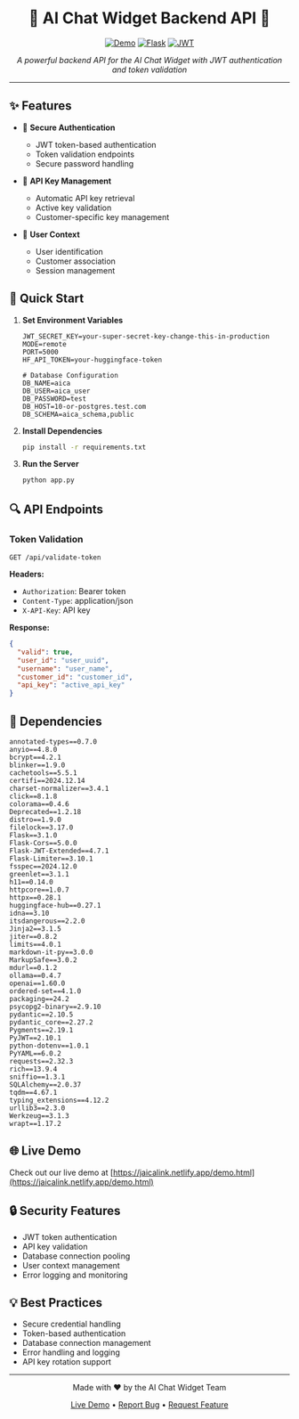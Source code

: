 <!-- Decorative header -->
<div align="center">
  
# 🌟 AI Chat Widget Backend API 🤖
[![Demo](https://img.shields.io/badge/Demo-Live%20Preview-brightgreen?style=for-the-badge)](https://jaicalink.netlify.app/demo.html)
[![Flask](https://img.shields.io/badge/Flask-2.3.3-blue?style=for-the-badge&logo=flask)](https://flask.palletsprojects.com/)
[![JWT](https://img.shields.io/badge/JWT-Auth-red?style=for-the-badge&logo=json-web-tokens)](https://jwt.io/)

*A powerful backend API for the AI Chat Widget with JWT authentication and token validation*

---
</div>

## ✨ Features

- 🔐 **Secure Authentication**
  - JWT token-based authentication
  - Token validation endpoints
  - Secure password handling

- 🔑 **API Key Management**
  - Automatic API key retrieval
  - Active key validation
  - Customer-specific key management

- 👤 **User Context**
  - User identification
  - Customer association
  - Session management

## 🚀 Quick Start

1. **Set Environment Variables**
   ```env
   JWT_SECRET_KEY=your-super-secret-key-change-this-in-production
   MODE=remote
   PORT=5000
   HF_API_TOKEN=your-huggingface-token

   # Database Configuration
   DB_NAME=aica
   DB_USER=aica_user
   DB_PASSWORD=test
   DB_HOST=10-or-postgres.test.com
   DB_SCHEMA=aica_schema,public
   ```

2. **Install Dependencies**
   ```bash
   pip install -r requirements.txt
   ```

3. **Run the Server**
   ```bash
   python app.py
   ```

## 🔍 API Endpoints

### Token Validation
```http
GET /api/validate-token
```

**Headers:**
- `Authorization`: Bearer token
- `Content-Type`: application/json
- `X-API-Key`: API key

**Response:**
```json
{
  "valid": true,
  "user_id": "user_uuid",
  "username": "user_name",
  "customer_id": "customer_id",
  "api_key": "active_api_key"
}
```

## 🔧 Dependencies

```plaintext
annotated-types==0.7.0
anyio==4.8.0
bcrypt==4.2.1
blinker==1.9.0
cachetools==5.5.1
certifi==2024.12.14
charset-normalizer==3.4.1
click==8.1.8
colorama==0.4.6
Deprecated==1.2.18
distro==1.9.0
filelock==3.17.0
Flask==3.1.0
Flask-Cors==5.0.0
Flask-JWT-Extended==4.7.1
Flask-Limiter==3.10.1
fsspec==2024.12.0
greenlet==3.1.1
h11==0.14.0
httpcore==1.0.7
httpx==0.28.1
huggingface-hub==0.27.1
idna==3.10
itsdangerous==2.2.0
Jinja2==3.1.5
jiter==0.8.2
limits==4.0.1
markdown-it-py==3.0.0
MarkupSafe==3.0.2
mdurl==0.1.2
ollama==0.4.7
openai==1.60.0
ordered-set==4.1.0
packaging==24.2
psycopg2-binary==2.9.10
pydantic==2.10.5
pydantic_core==2.27.2
Pygments==2.19.1
PyJWT==2.10.1
python-dotenv==1.0.1
PyYAML==6.0.2
requests==2.32.3
rich==13.9.4
sniffio==1.3.1
SQLAlchemy==2.0.37
tqdm==4.67.1
typing_extensions==4.12.2
urllib3==2.3.0
Werkzeug==3.1.3
wrapt==1.17.2

```

## 🌐 Live Demo

Check out our live demo at [https://jaicalink.netlify.app/demo.html](https://jaicalink.netlify.app/demo.html)

## 🔒 Security Features

- JWT token authentication
- API key validation
- Database connection pooling
- User context management
- Error logging and monitoring

## 💡 Best Practices

- Secure credential handling
- Token-based authentication
- Database connection management
- Error handling and logging
- API key rotation support

<div align="center">

---

Made with ❤️ by the AI Chat Widget Team

[Live Demo](https://jaicalink.netlify.app/demo.html) • [Report Bug](https://github.com/yourusername/your-repo/issues) • [Request Feature](https://github.com/yourusername/your-repo/issues)

</div>
